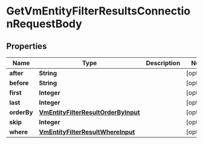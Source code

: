 

# GetVmEntityFilterResultsConnectionRequestBody


## Properties

Name | Type | Description | Notes
------------ | ------------- | ------------- | -------------
**after** | **String** |  |  [optional]
**before** | **String** |  |  [optional]
**first** | **Integer** |  |  [optional]
**last** | **Integer** |  |  [optional]
**orderBy** | [**VmEntityFilterResultOrderByInput**](VmEntityFilterResultOrderByInput.md) |  |  [optional]
**skip** | **Integer** |  |  [optional]
**where** | [**VmEntityFilterResultWhereInput**](VmEntityFilterResultWhereInput.md) |  |  [optional]



